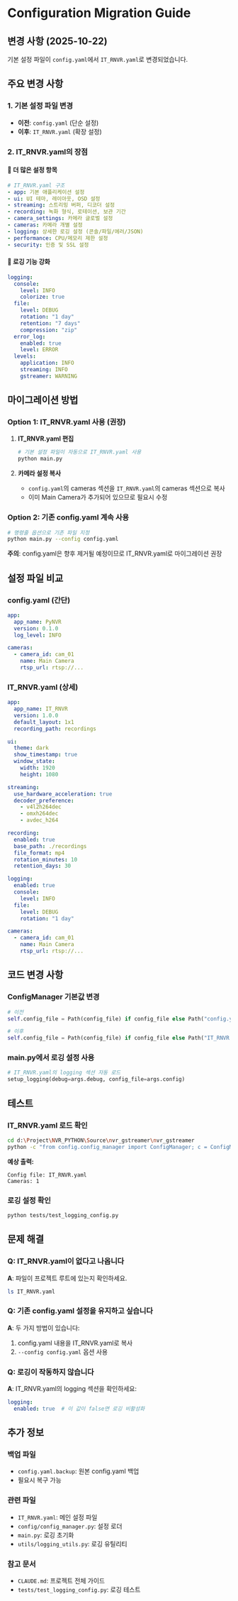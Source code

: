 # Configuration Migration Guide

## 변경 사항 (2025-10-22)

기본 설정 파일이 `config.yaml`에서 `IT_RNVR.yaml`로 변경되었습니다.

## 주요 변경 사항

### 1. 기본 설정 파일 변경
- **이전**: `config.yaml` (단순 설정)
- **이후**: `IT_RNVR.yaml` (확장 설정)

### 2. IT_RNVR.yaml의 장점

#### 📁 더 많은 설정 항목
```yaml
# IT_RNVR.yaml 구조
- app: 기본 애플리케이션 설정
- ui: UI 테마, 레이아웃, OSD 설정
- streaming: 스트리밍 버퍼, 디코더 설정
- recording: 녹화 형식, 로테이션, 보관 기간
- camera_settings: 카메라 글로벌 설정
- cameras: 카메라 개별 설정
- logging: 상세한 로깅 설정 (콘솔/파일/에러/JSON)
- performance: CPU/메모리 제한 설정
- security: 인증 및 SSL 설정
```

#### 🎯 로깅 기능 강화
```yaml
logging:
  console:
    level: INFO
    colorize: true
  file:
    level: DEBUG
    rotation: "1 day"
    retention: "7 days"
    compression: "zip"
  error_log:
    enabled: true
    level: ERROR
  levels:
    application: INFO
    streaming: INFO
    gstreamer: WARNING
```

## 마이그레이션 방법

### Option 1: IT_RNVR.yaml 사용 (권장)

1. **IT_RNVR.yaml 편집**
   ```bash
   # 기본 설정 파일이 자동으로 IT_RNVR.yaml 사용
   python main.py
   ```

2. **카메라 설정 복사**
   - `config.yaml`의 cameras 섹션을 `IT_RNVR.yaml`의 cameras 섹션으로 복사
   - 이미 Main Camera가 추가되어 있으므로 필요시 수정

### Option 2: 기존 config.yaml 계속 사용

```bash
# 명령줄 옵션으로 기존 파일 지정
python main.py --config config.yaml
```

**주의**: config.yaml은 향후 제거될 예정이므로 IT_RNVR.yaml로 마이그레이션 권장

## 설정 파일 비교

### config.yaml (간단)
```yaml
app:
  app_name: PyNVR
  version: 0.1.0
  log_level: INFO

cameras:
  - camera_id: cam_01
    name: Main Camera
    rtsp_url: rtsp://...
```

### IT_RNVR.yaml (상세)
```yaml
app:
  app_name: IT_RNVR
  version: 1.0.0
  default_layout: 1x1
  recording_path: recordings

ui:
  theme: dark
  show_timestamp: true
  window_state:
    width: 1920
    height: 1080

streaming:
  use_hardware_acceleration: true
  decoder_preference:
    - v4l2h264dec
    - omxh264dec
    - avdec_h264

recording:
  enabled: true
  base_path: ./recordings
  file_format: mp4
  rotation_minutes: 10
  retention_days: 30

logging:
  enabled: true
  console:
    level: INFO
  file:
    level: DEBUG
    rotation: "1 day"

cameras:
  - camera_id: cam_01
    name: Main Camera
    rtsp_url: rtsp://...
```

## 코드 변경 사항

### ConfigManager 기본값 변경
```python
# 이전
self.config_file = Path(config_file) if config_file else Path("config.yaml")

# 이후
self.config_file = Path(config_file) if config_file else Path("IT_RNVR.yaml")
```

### main.py에서 로깅 설정 사용
```python
# IT_RNVR.yaml의 logging 섹션 자동 로드
setup_logging(debug=args.debug, config_file=args.config)
```

## 테스트

### IT_RNVR.yaml 로드 확인
```bash
cd d:\Project\NVR_PYTHON\Source\nvr_gstreamer\nvr_gstreamer
python -c "from config.config_manager import ConfigManager; c = ConfigManager(); print(f'Config file: {c.config_file}'); print(f'Cameras: {len(c.cameras)}')"
```

**예상 출력:**
```
Config file: IT_RNVR.yaml
Cameras: 1
```

### 로깅 설정 확인
```bash
python tests/test_logging_config.py
```

## 문제 해결

### Q: IT_RNVR.yaml이 없다고 나옵니다
**A**: 파일이 프로젝트 루트에 있는지 확인하세요.
```bash
ls IT_RNVR.yaml
```

### Q: 기존 config.yaml 설정을 유지하고 싶습니다
**A**: 두 가지 방법이 있습니다:
1. config.yaml 내용을 IT_RNVR.yaml로 복사
2. `--config config.yaml` 옵션 사용

### Q: 로깅이 작동하지 않습니다
**A**: IT_RNVR.yaml의 logging 섹션을 확인하세요:
```yaml
logging:
  enabled: true  # 이 값이 false면 로깅 비활성화
```

## 추가 정보

### 백업 파일
- `config.yaml.backup`: 원본 config.yaml 백업
- 필요시 복구 가능

### 관련 파일
- `IT_RNVR.yaml`: 메인 설정 파일
- `config/config_manager.py`: 설정 로더
- `main.py`: 로깅 초기화
- `utils/logging_utils.py`: 로깅 유틸리티

### 참고 문서
- `CLAUDE.md`: 프로젝트 전체 가이드
- `tests/test_logging_config.py`: 로깅 테스트
